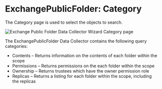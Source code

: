 # ExchangePublicFolder: Category

The Category page is used to select the objects to search.

![Exchange Public Folder Data Collector Wizard Category page](/img/product_docs/accessanalyzer/admin/datacollector/adinventory/category.webp)

The ExchangePublicFolder Data Collector contains the following query categories:

- Contents – Returns information on the contents of each folder within the scope
- Permissions – Returns permissions on the each folder within the scope
- Ownership – Returns trustees which have the owner permission role
- Replicas – Returns a listing for each folder within the scope, including the replicas
